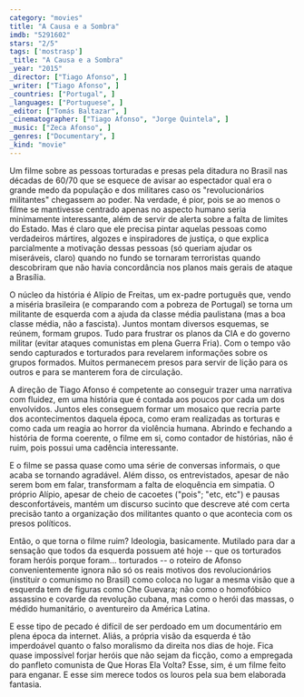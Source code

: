 ```yaml
---
category: "movies"
title: "A Causa e a Sombra"
imdb: "5291602"
stars: "2/5"
tags: ['mostrasp']
_title: "A Causa e a Sombra"
_year: "2015"
_director: ["Tiago Afonso", ]
_writer: ["Tiago Afonso", ]
_countries: ["Portugal", ]
_languages: ["Portuguese", ]
_editor: ["Tomás Baltazar", ]
_cinematographer: ["Tiago Afonso", "Jorge Quintela", ]
_music: ["Zeca Afonso", ]
_genres: ["Documentary", ]
_kind: "movie"
---
```

Um filme sobre as pessoas torturadas e presas pela ditadura no Brasil nas décadas de 60/70 que se esquece de avisar ao espectador qual era o grande medo da população e dos militares caso os "revolucionários militantes" chegassem ao poder. Na verdade, é pior, pois se ao menos o filme se mantivesse centrado apenas no aspecto humano seria minimamente interessante, além de servir de alerta sobre a falta de limites do Estado. Mas é claro que ele precisa pintar aquelas pessoas como verdadeiros mártires, algozes e inspiradores de justiça, o que explica parcialmente a motivação dessas pessoas (só queriam ajudar os miseráveis, claro) quando no fundo se tornaram terroristas quando descobriram que não havia concordância nos planos mais gerais de ataque a Brasília.

O núcleo da história é Alípio de Freitas, um ex-padre português que, vendo a miséria brasileira (e comparando com a pobreza de Portugal) se torna um militante de esquerda com a ajuda da classe média paulistana (mas a boa classe média, não a fascista). Juntos montam diversos esquemas, se reúnem, formam grupos. Tudo para frustrar os planos da CIA e do governo militar (evitar ataques comunistas em plena Guerra Fria). Com o tempo vão sendo capturados e torturados para revelarem informações sobre os grupos formados. Muitos permanecem presos para servir de lição para os outros e para se manterem fora de circulação.

A direção de Tiago Afonso é competente ao conseguir trazer uma narrativa com fluidez, em uma história que é contada aos poucos por cada um dos envolvidos. Juntos eles conseguem formar um mosaico que recria parte dos acontecimentos daquela época, como eram realizadas as torturas e como cada um reagia ao horror da violência humana. Abrindo e fechando a história de forma coerente, o filme em si, como contador de histórias, não é ruim, pois possui uma cadência interessante.

E o filme se passa quase como uma série de conversas informais, o que acaba se tornando agradável. Além disso, os entrevistados, apesar de não serem bom em falar, transformam a falta de eloquência em simpatia. O próprio Alípio, apesar de cheio de cacoetes ("pois"; "etc, etc") e pausas desconfortáveis, mantém um discurso sucinto que descreve até com certa precisão tanto a organização dos militantes quanto o que acontecia com os presos políticos.

Então, o que torna o filme ruim? Ideologia, basicamente. Mutilado para dar a sensação que todos da esquerda possuem até hoje -- que os torturados foram heróis porque foram... torturados -- o roteiro de Afonso convenientemente ignora não só os reais motivos dos revolucionários (instituir o comunismo no Brasil) como coloca no lugar a mesma visão que a esquerda tem de figuras como Che Guevara; não como o homofóbico assassino e covarde da revolução cubana, mas como o herói das massas, o médido humanitário, o aventureiro da América Latina.

E esse tipo de pecado é difícil de ser perdoado em um documentário em plena época da internet. Aliás, a própria visão da esquerda é tão imperdoável quanto o falso moralismo da direita nos dias de hoje. Fica quase impossível forjar heróis que não sejam da ficção, como a empregada do panfleto comunista de Que Horas Ela Volta? Esse, sim, é um filme feito para enganar. E esse sim merece todos os louros pela sua bem elaborada fantasia.
